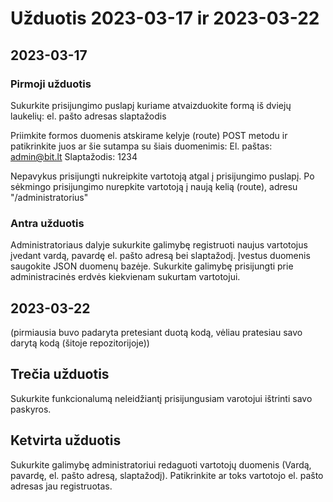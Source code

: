 # Užduotis 2023-03-17 ir 2023-03-22

## 2023-03-17

### Pirmoji užduotis

Sukurkite prisijungimo puslapį kuriame atvaizduokite formą iš dviejų laukelių:
el. pašto adresas
slaptažodis

Priimkite formos duomenis atskirame kelyje (route) POST metodu ir patikrinkite juos ar šie sutampa su šiais duomenimis: El. paštas: admin@bit.lt Slaptažodis: 1234

Nepavykus prisijungti nukreipkite vartotoją atgal į prisijungimo puslapį.
Po sėkmingo prisijungimo nurepkite vartotoją į naują kelią (route), adresu "/administratorius"

### Antra užduotis

Administratoriaus dalyje sukurkite galimybę registruoti naujus vartotojus įvedant vardą, pavardę el. pašto adresą bei slaptažodį.
Įvestus duomenis saugokite JSON duomenų bazėje.
Sukurkite galimybę prisijungti prie administracinės erdvės kiekvienam sukurtam vartotojui.

## 2023-03-22

(pirmiausia buvo padaryta pretesiant duotą kodą, vėliau pratesiau savo darytą kodą (šitoje repozitorijoje))

## Trečia užduotis

Sukurkite funkcionalumą neleidžiantį prisijungusiam varotojui ištrinti savo paskyros.

## Ketvirta užduotis

Sukurkite galimybę administratoriui redaguoti vartotojų duomenis (Vardą, pavardę, el. pašto adresą, slaptažodį).
Patikrinkite ar toks vartotojo el. pašto adresas jau registruotas.
